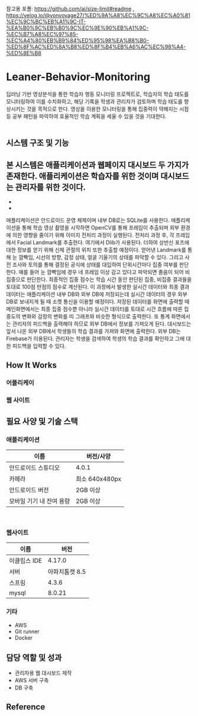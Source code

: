 참고용 포폴: https://github.com/ai/size-limit#readme , https://velog.io/@vonvoyage27/%ED%9A%A8%EC%9C%A8%EC%A0%81%EC%9C%BC%EB%A1%9C-IT-%EA%B0%9C%EB%B0%9C%EC%9E%90%EB%A1%9C-%EC%B7%A8%EC%97%85-%EC%A4%80%EB%B9%84%ED%95%98%EA%B8%B0-%ED%8F%AC%ED%8A%B8%ED%8F%B4%EB%A6%AC%EC%98%A4-%ED%8E%B8
# Leaner-Behavior-Monitoring
딥러닝 기반 영상분석을 통한 학습자 행동 모니터링 프로젝트로, 학습자의 학습 태도를 모니터링하여 이를 수치화하고, 해당 기록을 학생과 관리자가 검토하며 학습 태도를 향상시키는 것을 목적으로 한다. 영상을 이용한 모니터링을 통해 집중력이 약해지는 시점 등 공부 패턴을 파악하여 효율적인 학습 계획을 세울 수 있을 것을 기대한다.<br/><br/>

## 시스템 구조 및 기능
본 시스템은 애플리케이션과 웹페이지 대시보드 두 가지가 존재한다. 애플리케이션은 학습자를 위한 것이며 대시보드는 관리자를 위한 것이다.
- 
- 
- 
 애플리케이션은 안드로이드 운영 체제이며 내부 DB로는 SQLite를 사용한다. 애플리케이션을 통해 학습 영상 촬영을 시작하면 OpenCV를 통해 프레임이 추출되며 외부 환경에 의한 영향을 줄이기 위해 이미지 전처리 과정이 실행된다. 전처리 과정 후, 각 프레임에서 Facial Landmark를 추출한다. 여기에서 Dlib가 사용된다. 더하여 상반신 포즈에 대한 정보를 얻기 위해 신체 관절의 위치 또한 추출할 예정이다. 얻어낸 Landmark를 통해 눈 깜빡임, 시선의 방향, 감정 상태, 얼굴 기울기의 상태를 파악할 수 있다. 그리고 사전 조사와 토의를 통해 결정된 공식에 상태를 대입하여 단위시간마다 집중 여부를 판단한다. 예를 들어 눈 깜빡임에 경우 네 프레임 이상 감고 있다고 파악되면 졸음이 되어 비집중으로 판단한다. 최종적인 집중 점수는 학습 시간 동안 판단된 집중, 비집중 결과들을 토대로 100점 만점의 점수로 계산된다. 이 과정에서 발생한 실시간 데이터와 최종 결과 데이터는 애플리케이션 내부 DB와 외부 DB에 저장되는데 실시간 데이터의 경우 외부 DB로 보내지게 될 때 소켓 통신을 이용할 예정이다. 저장된 데이터를 화면에 출력할 때 메인화면에서는 최종 집중 점수뿐 아니라 실시간 데이터를 토대로 시간 흐름에 따른 집중도의 변화와 감정의 변화를 띠 그래프와 비슷한 형식으로 출력한다. 또 통계 화면에서는 관리자의 피드백을 출력해야 하므로 외부 DB에서 정보를 가져오게 된다.
 대시보드는 앞서 나온 외부 DB에서 학생들의 학습 결과를 가져와 화면에 출력한다. 외부 DB는 Firebase가 이용된다. 관리자는 학생을 검색하여 학생의 학습 결과를 확인하고 그에 대한 피드백을 입력할 수 있다. 

## How It Works
### 어플리케이

### 웹 사이트

## 필요 사양 및 기술 스택
### 애플리케이션 
| 이름 | 버전/사양 |
|---|---|
|안드로이드 스튜디오|4.0.1|
|카메라|최소 640x480px|
|안드로이드 버전|2GB 이상|
|모바일 기기 내 잔여 용량|2GB 이상| 
<br/> 

### 웹사이트
| 이름 | 버전 |
|---|---|
|이클립스 IDE|4.17.0|
|서버|아파치톰캣 8.5|
|스프링|4.3.6|
|mysql|8.0.21|

### 기타
- AWS
- Git runner
- Docker

## 담당 역할 및 성과
- 관리자용 웹 대시보드 제작
- AWS 서버 구축
- DB 구축

## Reference
